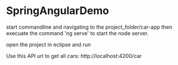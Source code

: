 # SpringAngularDemo

start commandline and  navigating to the project_folder/car-app then execuate the command 'ng serve' to start the node server.

open the project in eclipse and run

Use this API url to get all cars: http://localhost:4200/car
